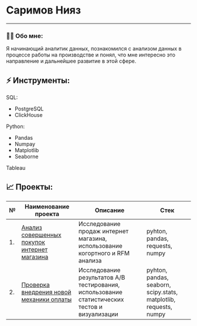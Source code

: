 # Саримов Нияз
---
### :man_technologist: Обо мне:
Я начинающий аналитик данных, познакомился с анализом данных в процессе работы на производстве и понял, что мне интересно это направление и дальнейшее развитие в этой сфере.
## ⚡ Инструменты:
SQL:
- PostgreSQL
- ClickHouse

Python:
 - Pandas
 - Numpay
 - Matplotlib
 - Seaborne

Tableau

## :chart_with_upwards_trend: Проекты:

| № | Наименование проекта | Описание | Стек | 
| --- | --- | --- | --- |
| 1. | [Анализ совершенных покупок интернет магазина](https://github.com/niyaz-sarimov/Projects/blob/main/Анализ%20совершенных%20покупок%20интернет%20магазина/Анализ%20совершенных%20покупок%20интернет%20магазина_e_commerce_project.ipynb) | Исследование продаж интернет магазина, использование когортного и RFM анализа| pyhton, pandas, requests, numpy
| 2. | [Проверка внедрения новой механики оплаты](https://github.com/niyaz-sarimov/Projects/blob/main/Проверка%20внедрения%20новой%20механики%20оплаты/A_B_test.ipynb) | Исследование результатов A/B тестирования, использование статистических тестов и визуализации| pyhton, pandas, seaborn, scipy.stats, matplotlib, requests, numpy
